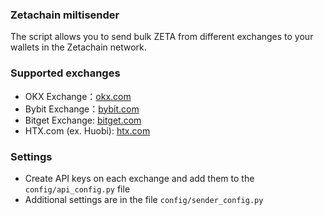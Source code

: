 ### Zetachain miltisender

The script allows you to send bulk ZETA from different exchanges to your wallets in the Zetachain network.


### Supported exchanges

- OKX Exchange：[okx.com](https://www.okx.com/)
- Bybit Exchange：[bybit.com](https://www.bybit.com/)
- Bitget Exchange: [bitget.com](https://share.bitget.com/)
- HTX.com (ex. Huobi): [htx.com](https://www.htx.com/)

### Settings

- Create API keys on each exchange and add them to the `config/api_config.py` file
- Additional settings are in the file `config/sender_config.py`
